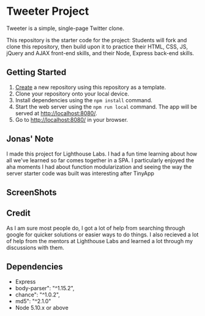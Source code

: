 # Tweeter Project

Tweeter is a simple, single-page Twitter clone.

This repository is the starter code for the project: Students will fork and clone this repository, then build upon it to practice their HTML, CSS, JS, jQuery and AJAX front-end skills, and their Node, Express back-end skills.

## Getting Started

1. [Create](https://docs.github.com/en/repositories/creating-and-managing-repositories/creating-a-repository-from-a-template) a new repository using this repository as a template.
2. Clone your repository onto your local device.
3. Install dependencies using the `npm install` command.
3. Start the web server using the `npm run local` command. The app will be served at <http://localhost:8080/>.
4. Go to <http://localhost:8080/> in your browser.

## Jonas' Note

I made this project for Lighthouse Labs. I had a fun time learning about how all we've learned so far comes together in a SPA. I particularly enjoyed the aha moments I had about function modularization and seeing the way the server starter code was built was interesting after TinyApp

## ScreenShots


## Credit

As I am sure most people do, I got a lot of help from searching through google for quicker solutions or easier ways to do things. I also recieved a lot of help from the mentors at Lighthouse Labs and learned a lot through my discussions with them.

## Dependencies

- Express
- body-parser": "^1.15.2",
- chance": "^1.0.2",
- md5": "^2.1.0"
- Node 5.10.x or above
